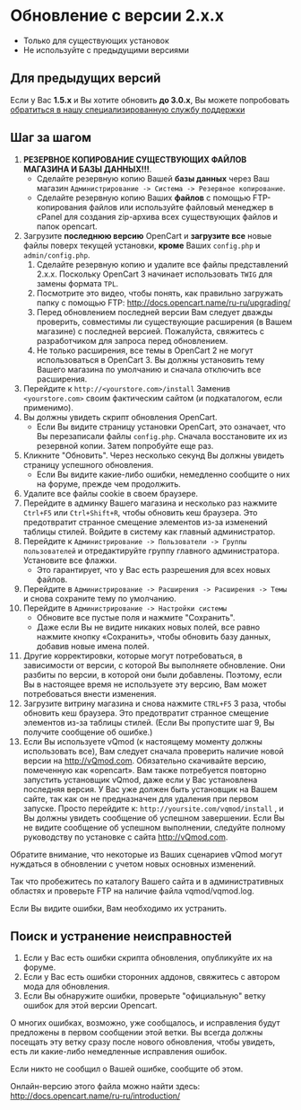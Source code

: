 # Обновление с версии 2.x.x

* Только для существующих установок
* Не используйте с предыдущими версиями

## Для предыдущих версий

Если у Вас __1.5.x__ и Вы хотите обновить __до 3.0.x__, Вы можете попробовать [обратиться в нашу специализированную службу поддержки](https://dedicated.opencart.com/)

## Шаг за шагом

1. **РЕЗЕРВНОЕ КОПИРОВАНИЕ СУЩЕСТВУЮЩИХ ФАЙЛОВ МАГАЗИНА И БАЗЫ ДАННЫХ!!!**.
    * Сделайте резервную копию Вашей __базы данных__ через Ваш магазин `Администрирование -> Система -> Резервное копирование`.
    * Сделайте резервную копию Ваших __файлов__ с помощью FTP-копирования файлов или используйте файловый менеджер в cPanel для создания zip-архива всех существующих файлов и папок opencart.
2. Загрузите __последнюю версию__ OpenCart и __загрузите все__ новые файлы поверх текущей установки, __кроме__ Ваших `config.php` и `admin/config.php`.
    1. Сделайте резервную копию и удалите все файлы представлений 2.x.x. Поскольку OpenCart 3 начинает использовать `TWIG` для замены формата `TPL`.
    2. Посмотрите это видео, чтобы понять, как правильно загружать папку с помощью FTP: http://docs.opencart.name/ru-ru/upgrading/
    3. Перед обновлением последней версии Вам следует дважды проверить, совместимы ли существующие расширения (в Вашем магазине) с последней версией. Пожалуйста, свяжитесь с разработчиком для запроса перед обновлением.
    4. Не только расширения, все темы в OpenCart 2 не могут использоваться в OpenCart 3. Вы должны установить тему Вашего магазина по умолчанию и сначала отключить все расширения.
3. Перейдите к `http://<yourstore.com>/install` Заменив `<yourstore.com>` своим фактическим сайтом (и подкаталогом, если применимо).
4. Вы должны увидеть скрипт обновления OpenCart.
    * Если Вы видите страницу установки OpenCart, это означает, что Вы перезаписали файлы `config.php`. Сначала восстановите их из резервной копии. Затем попробуйте еще раз.
5. Кликните "Обновить". Через несколько секунд Вы должны увидеть страницу успешного обновления.
    * Если Вы видите какие-либо ошибки, немедленно сообщите о них на форуме, прежде чем продолжить.
6. Удалите все файлы cookie в своем браузере.
7. Перейдите в админку Вашего магазина и несколько раз нажмите `Ctrl+F5` или `Ctrl+Shift+R`, чтобы обновить кеш браузера. Это предотвратит странное смещение элементов из-за изменений таблицы стилей. Войдите в систему как главный администратор.
8. Перейдите к `Администрирование -> Пользователи -> Группы пользователей` и отредактируйте группу главного администратора. Установите все флажки.
    * Это гарантирует, что у Вас есть разрешения для всех новых файлов.
9. Перейдите в `Администрирование -> Расширения -> Расширения -> Темы` и снова сохраните тему по умолчанию.
10. Перейдите в `Администрирование -> Настройки системы`
    * Обновите все пустые поля и нажмите "Сохранить".
    * Даже если Вы не видите никаких новых полей, все равно нажмите кнопку «Сохранить», чтобы обновить базу данных, добавив новые имена полей.
11. Другие корректировки, которые могут потребоваться, в зависимости от версии, с которой Вы выполняете обновление. Они разбиты по версии, в которой они были добавлены. Поэтому, если Вы в настоящее время не используете эту версию, Вам может потребоваться внести изменения.
12. Загрузите витрину магазина и снова нажмите `CTRL+F5` 3 раза, чтобы обновить кеш браузера. Это предотвратит странное смещение элементов из-за таблицы стилей. (Если Вы пропустите шаг 9, Вы получите сообщение об ошибке.)
13. Если Вы используете vQmod (к настоящему моменту должны использовать все), Вам следует сначала проверить наличие новой версии на http://vQmod.com. Обязательно скачивайте версию, помеченную как «opencart». Вам также потребуется повторно запустить установщик vQmod, даже если у Вас установлена последняя версия. У Вас уже должен быть установщик на Вашем сайте, так как он не предназначен для удаления при первом запуске. Просто перейдите к: `http://yoursite.com/vqmod/install` , и Вы должны увидеть сообщение об успешном завершении. Если Вы не видите сообщение об успешном выполнении, следуйте полному руководству по установке с сайта http://vQmod.com.

Обратите внимание, что некоторые из Ваших сценариев vQmod могут нуждаться в обновлении с учетом новых основных изменений.

Так что пробежитесь по каталогу Вашего сайта и в административных областях и проверьте FTP на наличие файла vqmod/vqmod.log.

Если Вы видите ошибки, Вам необходимо их устранить.

## Поиск и устранение неисправностей

1. Если у Вас есть ошибки скрипта обновления, опубликуйте их на форуме.
2. Если у Вас есть ошибки сторонних аддонов, свяжитесь с автором мода для обновления.
3. Если Вы обнаружите ошибки, проверьте "официальную" ветку ошибок для этой версии Opencart.

О многих ошибках, возможно, уже сообщалось, и исправления будут предложены в первом сообщении этой ветки. Вы всегда должны посещать эту ветку сразу после нового обновления, чтобы увидеть, есть ли какие-либо немедленные исправления ошибок.

Если никто не сообщил о Вашей ошибке, сообщите об этом.

Онлайн-версию этого файла можно найти здесь: http://docs.opencart.name/ru-ru/introduction/
